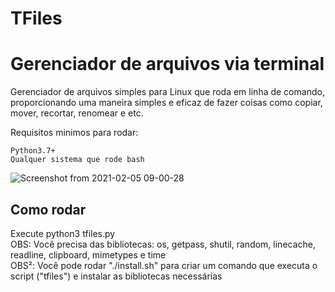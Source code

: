 # TFiles

# Gerenciador de arquivos via terminal

Gerenciador de arquivos simples para Linux que roda em linha de comando, proporcionando uma maneira simples e eficaz de fazer coisas como copiar, mover, recortar, renomear e etc.

Requisitos minimos para rodar:
    
    Python3.7+
    Qualquer sistema que rode bash

![Screenshot from 2021-02-05 09-00-28](https://user-images.githubusercontent.com/67431981/107061390-e6462e80-67b6-11eb-9341-a0e55b303a92.png)

## Como rodar
Execute python3 tfiles.py<br />
OBS: Você precisa das bibliotecas: os, getpass, shutil, random, linecache, readline, clipboard, mimetypes e time<br />
OBS²: Você pode rodar "./install.sh" para criar um comando que executa o script ("tfiles") e instalar as bibliotecas necessárias<br />

